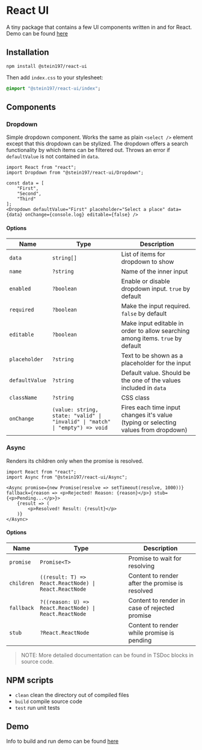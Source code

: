 # React UI
A tiny package that contains a few UI components written in and for React. Demo can be found [here](https://stein197.github.io/react-ui/)

## Installation
```
npm install @stein197/react-ui
```
Then add `index.css` to your stylesheet:
```sass
@import "@stein197/react-ui/index";
```

## Components

### Dropdown
Simple dropdown component. Works the same as plain `<select />` element except that this dropdown can be stylized. The dropdown offers a search functionality by which items can be filtered out. Throws an error if `defaultValue` is not contained in `data`.
```tsx
import React from "react";
import Dropdown from "@stein197/react-ui/Dropdown";

const data = [
	"First",
	"Second",
	"Third"
];
<Dropdown defaultValue="First" placeholder="Select a place" data={data} onChange={console.log} editable={false} />
```

#### Options
| Name           | Type                                                                         | Description                                                                         |
|----------------|------------------------------------------------------------------------------|-------------------------------------------------------------------------------------|
| `data`         | `string[]`                                                                   | List of items for dropdown to show                                                  |
| `name`         | `?string`                                                                    | Name of the inner input                                                             |
| `enabled`      | `?boolean`                                                                   | Enable or disable dropdown input. `true` by default                                 |
| `required`     | `?boolean`                                                                   | Make the input required. `false` by default                                         |
| `editable`     | `?boolean`                                                                   | Make input editable in order to allow searching among items. `true` by default      |
| `placeholder`  | `?string`                                                                    | Text to be shown as a placeholder for the input                                     |
| `defaultValue` | `?string`                                                                    | Default value. Should be the one of the values included in `data`                   |
| `className`    | `?string`                                                                    | CSS class                                                                           |
| `onChange`     | `(value: string, state: "valid" \| "invalid" \| "match" \| "empty") => void` | Fires each time input changes it's value (typing or selecting values from dropdown) |

### Async
Renders its children only when the promise is resolved.
```tsx
import React from "react";
import Async from "@stein197/react-ui/Async";

<Async promise={new Promise(resolve => setTimeout(resolve, 1000))} fallback={reason => <p>Rejected! Reason: {reason}</p>} stub={<p>Pending...</p>}>
	{result => (
		<p>Resolved! Result: {result}</p>
	)}
</Async>
```

#### Options
| Name       | Type                                                   | Description                                     |
|------------|--------------------------------------------------------|-------------------------------------------------|
| `promise`  | `Promise<T>`                                           | Promise to wait for resolving                   |
| `children` | `((result: T) => React.ReactNode) \| React.ReactNode`  | Content to render after the promise is resolved |
| `fallback` | `?((reason: U) => React.ReactNode) \| React.ReactNode` | Content to render in case of rejected promise   |
| `stub`     | `?React.ReactNode`                                     | Content to render while promise is pending      |

> NOTE: More detailed documentation can be found in TSDoc blocks in source code.

## NPM scripts
- `clean` clean the directory out of compiled files
- `build` compile source code
- `test` run unit tests

## Demo
Info to build and run demo can be found [here](demo/README.md)

